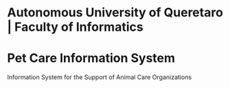 # Autonomous University of Queretaro | Faculty of Informatics

# Pet Care Information System

 Information System for the Support of Animal Care Organizations
